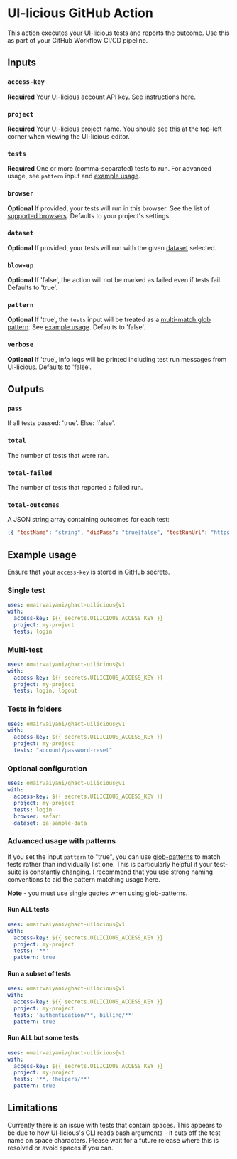 # UI-licious GitHub Action

This action executes your [UI-licious](https://uilicious.com/) tests and reports the outcome. Use this as part of your GitHub Workflow CI/CD pipeline.

## Inputs

### `access-key`

**Required** Your UI-licious account API key. See instructions [here](https://github.com/uilicious/uilicious-cli).

### `project`

**Required** Your UI-licious project name. You should see this at the top-left corner when viewing the UI-licious editor.

### `tests`

**Required** One or more (comma-separated) tests to run. For advanced usage, see `pattern` input and [example usage](#example-usage).

### `browser`

**Optional** If provided, your tests will run in this browser. See the list of [supported browsers](https://docs.uilicious.com/scripting/config.html). Defaults to your project's settings.

### `dataset`

**Optional** If provided, your tests will run with the given [dataset](https://docs.uilicious.com/scripting/datasets.html#datasets) selected.

### `blow-up`

**Optional** If 'false', the action will not be marked as failed even if tests fail. Defaults to 'true'.

### `pattern`

**Optional** If 'true', the `tests` input will be treated as a [multi-match glob pattern](https://github.com/sindresorhus/multimatch). See [example usage](#example-usage). Defaults to 'false'.

### `verbose`

**Optional** If 'true', info logs will be printed including test run messages from UI-licious. Defaults to 'false'.

## Outputs

### `pass`

If all tests passed: 'true'. Else: 'false'.

### `total`

The number of tests that were ran.

### `total-failed`

The number of tests that reported a failed run.

### `total-outcomes`

A JSON string array containing outcomes for each test:
```json
[{ "testName": "string", "didPass": "true|false", "testRunUrl": "https://..." }]'
```

## Example usage

Ensure that your `access-key` is stored in GitHub secrets.

### Single test

```yml
uses: omairvaiyani/ghact-uilicious@v1
with:
  access-key: ${{ secrets.UILICIOUS_ACCESS_KEY }}
  project: my-project
  tests: login
```

### Multi-test

```yml
uses: omairvaiyani/ghact-uilicious@v1
with:
  access-key: ${{ secrets.UILICIOUS_ACCESS_KEY }}
  project: my-project
  tests: login, logout
```

### Tests in folders

```yml
uses: omairvaiyani/ghact-uilicious@v1
with:
  access-key: ${{ secrets.UILICIOUS_ACCESS_KEY }}
  project: my-project
  tests: "account/password-reset"
```

### Optional configuration

```yml
uses: omairvaiyani/ghact-uilicious@v1
with:
  access-key: ${{ secrets.UILICIOUS_ACCESS_KEY }}
  project: my-project
  tests: login
  browser: safari
  dataset: qa-sample-data
```

### Advanced usage with patterns

If you set the input `pattern` to "true", you can use [glob-patterns](https://github.com/sindresorhus/multimatch) to match tests rather than individually list one. This is particularly helpful if your test-suite is constantly changing. I recommend that you use strong naming conventions to aid the pattern matching usage here.

**Note** - you must use single quotes when using glob-patterns.

#### Run ALL tests

```yml
uses: omairvaiyani/ghact-uilicious@v1
with:
  access-key: ${{ secrets.UILICIOUS_ACCESS_KEY }}
  project: my-project
  tests: '**'
  pattern: true
```

#### Run a subset of tests

```yml
uses: omairvaiyani/ghact-uilicious@v1
with:
  access-key: ${{ secrets.UILICIOUS_ACCESS_KEY }}
  project: my-project
  tests: 'authentication/**, billing/**'
  pattern: true
```

#### Run ALL but some tests

```yml
uses: omairvaiyani/ghact-uilicious@v1
with:
  access-key: ${{ secrets.UILICIOUS_ACCESS_KEY }}
  project: my-project
  tests: '**, !helpers/**'
  pattern: true
```

## Limitations

Currently there is an issue with tests that contain spaces. This appears to be due to how UI-licious's CLI reads bash arguments - it cuts off the test name on space characters. Please wait for a future release where this is resolved or avoid spaces if you can.
